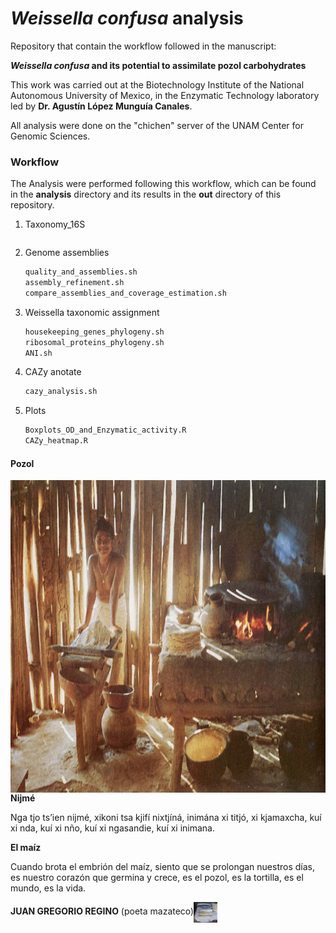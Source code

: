 # *Weissella confusa* analysis

Repository that contain the workflow followed in the manuscript:

***Weissella confusa* and its potential to assimilate pozol carbohydrates**

This work was carried out at the Biotechnology Institute of the National Autonomous University of Mexico, in the Enzymatic Technology laboratory led by **Dr. Agustín López Munguía Canales**.

All analysis were done on the "chichen" server of the UNAM Center for Genomic Sciences.

### Workflow

The Analysis were performed following this workflow, which can be found in the **analysis** directory and its results in the **out** directory of this repository.

1. Taxonomy_16S

   ```bash
   
   ```

2. Genome assemblies

   ```bash
   quality_and_assemblies.sh
   assembly_refinement.sh
   compare_assemblies_and_coverage_estimation.sh
   ```

3. Weissella taxonomic assignment

   ```bash
   housekeeping_genes_phylogeny.sh
   ribosomal_proteins_phylogeny.sh
   ANI.sh
   ```

4. CAZy anotate

   ```bash
   cazy_analysis.sh
   ```

5. Plots

   ```bash
   Boxplots_OD_and_Enzymatic_activity.R
   CAZy_heatmap.R
   ```



####                                                   **Pozol**

<img src="maiz.png" width="600" height="500" align="right"/>

**Nijmé**

Nga tjo ts’ien nijmé,
xikoni tsa kjifí nixtjíná,
inimána xi titjó, xi kjamaxcha,
kuí xi nda, kuí xi nño,
kuí xi ngasandie, kuí xi inimana.

**El maíz**

Cuando brota el embrión del maíz,
siento que se prolongan nuestros días,
es nuestro corazón que germina y crece,
es el pozol, es la tortilla,
es el mundo, es la vida.

**JUAN GREGORIO REGINO** (poeta mazateco)<img src="Pozol.jpg" style="zoom:10%;" width="380" height="330" align="center"/>
